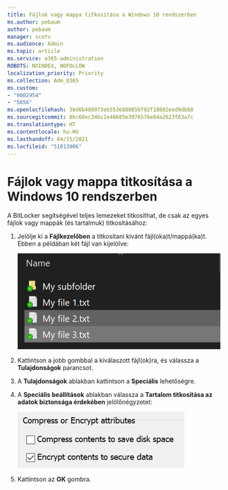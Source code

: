 ```yaml
---
title: Fájlok vagy mappa titkosítása a Windows 10 rendszerben
ms.author: pebaum
author: pebaum
manager: scotv
ms.audience: Admin
ms.topic: article
ms.service: o365-administration
ROBOTS: NOINDEX, NOFOLLOW
localization_priority: Priority
ms.collection: Adm_O365
ms.custom:
- "9002954"
- "5656"
ms.openlocfilehash: 38d6b480973eb5536880856f92f18802eed9db08
ms.sourcegitcommit: 8bc60ec34bc1e40685e3976576e04a2623f63a7c
ms.translationtype: HT
ms.contentlocale: hu-HU
ms.lasthandoff: 04/15/2021
ms.locfileid: "51813906"
---
```

# <a name="encrypt-files-or-folder-in-windows-10"></a>Fájlok vagy mappa titkosítása a Windows 10 rendszerben

A BitLocker segítségével teljes lemezeket titkosíthat, de csak az egyes fájlok vagy mappák (és tartalmuk) titkosításához:

1. Jelölje ki a **Fájlkezelőben** a titkosítani kívánt fájl(oka)t/mappá(ka)t. Ebben a példában két fájl van kijelölve:

    ![Fájlok vagy mappák kijelölése titkosításhoz](media/select-for-encrypting.png)

2. Kattintson a jobb gombbal a kiválaszott fájl(ok)ra, és válassza a **Tulajdonságok** parancsot.

3. A **Tulajdonságok** ablakban kattintson a **Speciális** lehetőségre.

4. A **Speciális beállítások** ablakban válassza a **Tartalom titkosítása az adatok biztonsága érdekében** jelölőnégyzetet:

    ![Tartalom titkosítása](media/encrypt-contents.png)

5. Kattintson az **OK** gombra.
